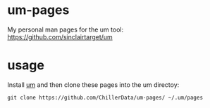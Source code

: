 # um-pages
My personal man pages for the um tool: https://github.com/sinclairtarget/um

# usage

Install [um](https://github.com/sinclairtarget/um#installation) and then clone these pages into the um directoy:

```
git clone https://github.com/ChillerData/um-pages/ ~/.um/pages
```
